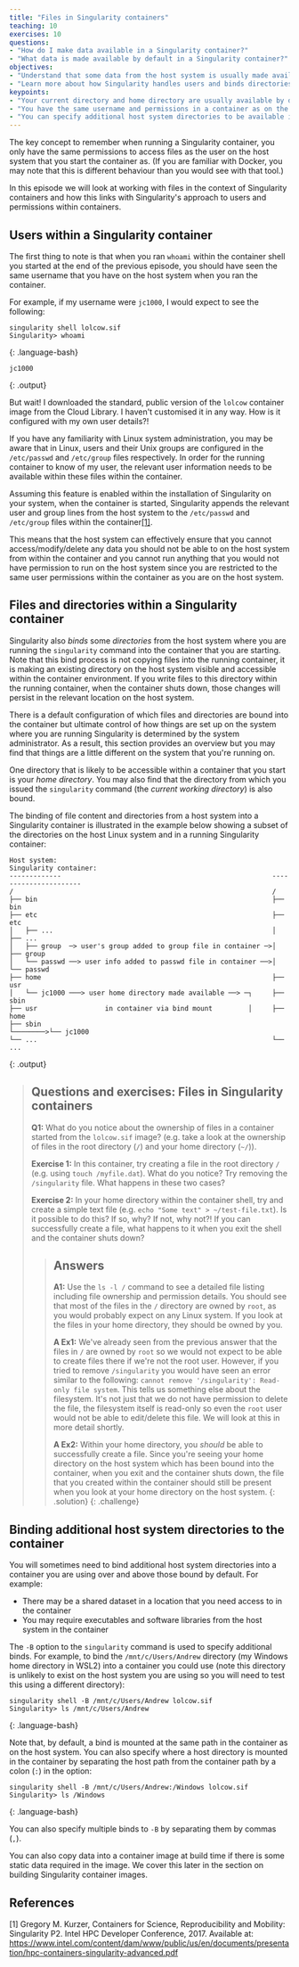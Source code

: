 ```yaml
---
title: "Files in Singularity containers"
teaching: 10
exercises: 10
questions:
- "How do I make data available in a Singularity container?"
- "What data is made available by default in a Singularity container?"
objectives:
- "Understand that some data from the host system is usually made available by default within a container"
- "Learn more about how Singularity handles users and binds directories from the host filesystem."
keypoints:
- "Your current directory and home directory are usually available by default in a container."
- "You have the same username and permissions in a container as on the host system."
- "You can specify additional host system directories to be available in the container."
---
```


The key concept to remember when running a Singularity container, you only have the same permissions to access files as the
user on the host system that you start the container as. (If you are familiar with Docker, you may note that this is different
behaviour than you would see with that tool.)

In this episode we will look at working with files in the context of Singularity containers and how this links with Singularity's
approach to users and permissions within containers.

## Users within a Singularity container

The first thing to note is that when you ran `whoami` within the container shell you started at the end of the previous episode,
you should have seen the same username that you have on the host system when you ran the container. 

For example, if my username were `jc1000`, I would expect to see the following:

~~~
singularity shell lolcow.sif
Singularity> whoami
~~~
{: .language-bash}

~~~
jc1000
~~~
{: .output}

But wait! I downloaded the standard, public version of the `lolcow` container image from the Cloud Library. I haven't customised
it in any way. How is it configured with my own user details?!

If you have any familiarity with Linux system administration, you may be aware that in Linux, users and their Unix groups are
configured in the `/etc/passwd` and `/etc/group` files respectively. In order for the running container to know of my
user, the relevant user information needs to be available within these files within the container.

Assuming this feature is enabled within the installation of Singularity on your system, when the container is started, Singularity
appends the relevant user and group lines from the host system to the `/etc/passwd` and `/etc/group` files within the
container[\[1\]](https://www.intel.com/content/dam/www/public/us/en/documents/presentation/hpc-containers-singularity-advanced.pdf).

This means that the host system can effectively ensure that you cannot access/modify/delete any data you should not be able to on
the host system from within the container and you cannot run anything that you would not have permission to run on the host system
since you are restricted to the same user permissions within the container as you are on the host system.

## Files and directories within a Singularity container

Singularity also *binds* some *directories* from the host system where you are running the `singularity` command into the container
that you are starting. Note that this bind process is not copying files into the running container, it is making an existing directory
on the host system visible and accessible within the container environment. If you write files to this directory within the running
container, when the container shuts down, those changes will persist in the relevant location on the host system.

There is a default configuration of which files and directories are bound into the container but ultimate control of how things are
set up on the system where you are running Singularity is determined by the system administrator. As a result, this section provides
an overview but you may find that things are a little different on the system that you're running on.

One directory that is likely to be accessible within a container that you start is your *home directory*.  You may also find that
the directory from which you issued the `singularity` command (the *current working directory*) is also bound.

The binding of file content and directories from a host system into a Singularity container is illustrated in the example below
showing a subset of the directories on the host Linux system and in a running Singularity container:

~~~
Host system:                                                      Singularity container:
-------------                                                     ----------------------
/                                                                 /
├── bin                                                           ├── bin
├── etc                                                           ├── etc
│   ├── ...                                                       │   ├── ...
│   ├── group  ─> user's group added to group file in container ─>│   ├── group
│   └── passwd ──> user info added to passwd file in container ──>│   └── passwd
├── home                                                          ├── usr
│   └── jc1000 ───> user home directory made available ──> ─┐     ├── sbin
├── usr                 in container via bind mount         │     ├── home
├── sbin                                                    └────────>└── jc1000
└── ...                                                           └── ...

~~~
{: .output}

> ## Questions and exercises: Files in Singularity containers
>
> **Q1:** What do you notice about the ownership of files in a container started from the `lolcow.sif` image? (e.g. take a look at the ownership
> of files in the root directory (`/`) and your home directory (`~/`)).
> 
> **Exercise 1:** In this container, try creating a file in the root directory `/` (e.g. using `touch /myfile.dat`). What do you notice? Try
> removing the `/singularity` file. What happens in these two cases?
> 
> **Exercise 2:** In your home directory within the container shell, try and create a simple text file (e.g. `echo "Some text" > ~/test-file.txt`).
> Is it possible to do this? If so, why? If not, why not?! If you can successfully create a file, what happens to it when you exit the shell and
> the container shuts down?
>
> > ## Answers
> >
> > **A1:** Use the `ls -l /` command to see a detailed file listing including file ownership and permission details. You should see that most of
> > the files in the `/` directory are owned by `root`, as you would probably expect on any Linux system. If you look at the files in your home
> > directory, they should be owned by you.
> >
> > **A Ex1:** We've already seen from the previous answer that the files in `/` are owned by `root` so we would not expect to be able to create
> > files there if we're not the root user. However, if you tried to remove `/singularity` you would have seen an error similar to the following:
> > `cannot remove '/singularity': Read-only file system`. This tells us something else about the filesystem. It's not just that we do not have
> > permission to delete the file, the filesystem itself is read-only so even the `root` user would not be able to edit/delete this file. We will
> > look at this in more detail shortly.
> > 
> > **A Ex2:** Within your home directory, you _should_ be able to successfully create a file. Since you're seeing your home directory on the host
> > system which has been bound into the container, when you exit and the container shuts down, the file that you created within the container
> > should still be present when you look at your home directory on the host system.
> {: .solution}
{: .challenge}

## Binding additional host system directories to the container

You will sometimes need to bind additional host system directories into a container you are using over and above those bound by default. For example:

- There may be a shared dataset in a location that you need access to in the container
- You may require executables and software libraries from the host system in the container

The `-B` option to the `singularity` command is used to specify additional binds. For example, to bind the `/mnt/c/Users/Andrew` directory (my
Windows home directory in WSL2) into a container you could use (note this directory is unlikely to exist on the host system you are using so
you will need to test this using a different directory):

```
singularity shell -B /mnt/c/Users/Andrew lolcow.sif
Singularity> ls /mnt/c/Users/Andrew
```
{: .language-bash}

Note that, by default, a bind is mounted at the same path in the container as on the host system. You can also specify where a host directory is
mounted in the container by separating the host path from the container path by a colon (`:`) in the option:

```
singularity shell -B /mnt/c/Users/Andrew:/Windows lolcow.sif
Singularity> ls /Windows
```
{: .language-bash}

You can also specify multiple binds to `-B` by separating them by commas (`,`).

You can also copy data into a container image at build time if there is some static data required in the image. We cover this later in the section
on building Singularity container images.

## References

\[1\] Gregory M. Kurzer, Containers for Science, Reproducibility and Mobility: Singularity P2. Intel HPC Developer Conference, 2017. Available
at: https://www.intel.com/content/dam/www/public/us/en/documents/presentation/hpc-containers-singularity-advanced.pdf
